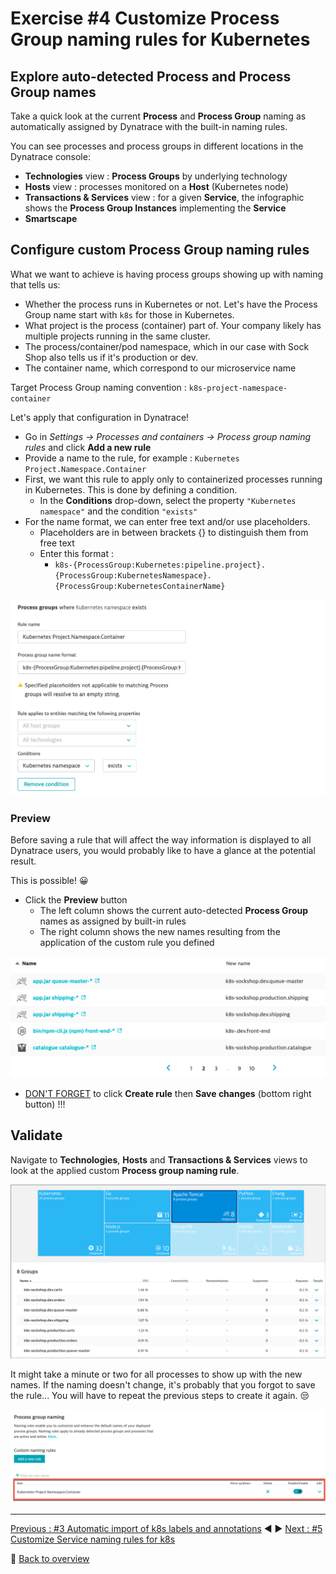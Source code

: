 # Exercise #4 Customize Process Group naming rules for Kubernetes

## Explore auto-detected Process and Process Group names

Take a quick look at the current <b>Process</b> and <b>Process Group</b> naming as automatically assigned by Dynatrace with the built-in naming rules.

You can see processes and process groups in different locations in the Dynatrace console:

- <b>Technologies</b> view : <b>Process Groups</b> by underlying technology
- <b>Hosts</b> view : processes monitored on a <b>Host</b> (Kubernetes node)
- <b>Transactions & Services</b> view : for a given <B>Service</b>, the infographic shows the <b>Process Group Instances</b> implementing the <b>Service</b>
- <b>Smartscape</b>

## Configure custom Process Group naming rules

What we want to achieve is having process groups showing up with naming that tells us:

- Whether the process runs in Kubernetes or not. Let's have the Process Group name start with `k8s` for those in Kubernetes.
- What project is the process (container) part of. Your company likely has multiple projects running in the same cluster.
- The process/container/pod namespace, which in our case with Sock Shop also tells us if it's production or dev.
- The container name, which correspond to our microservice name

Target Process Group naming convention :  `k8s-project-namespace-container`
  
Let's apply that configuration in Dynatrace!

- Go in <i>Settings -> Processes and containers -> Process group naming rules</i> and click <b>Add a new rule</b>
- Provide a name to the rule, for example : `Kubernetes Project.Namespace.Container`
- First, we want this rule to apply only to containerized processes running in Kubernetes. This is done by defining a condition.
  - In the <b>Conditions</b> drop-down, select the property `"Kubernetes namespace"` and the condition `"exists"`
- For the name format, we can enter free text and/or use placeholders.
  - Placeholders are in between brackets {} to distinguish them from free text
  - Enter this format : 
    - `k8s-{ProcessGroup:Kubernetes:pipeline.project}.{ProcessGroup:KubernetesNamespace}.{ProcessGroup:KubernetesContainerName}`

![custom_PG_naming_rule](assets/custom_PG_naming_rule.png)

### Preview 

Before saving a rule that will affect the way information is displayed to all Dynatrace users, you would probably like to have a glance at the potential result. 

This is possible! :grinning:

- Click the <b>Preview</b> button
  - The left column shows the current auto-detected <b>Process Group</b> names as assigned by built-in rules
  - The right column shows the new names resulting from the application of the custom rule you defined

![PG_naming_rule_preview](assets/PG_naming_rule_preview.png)

- <u>DON'T FORGET</u> to click <b>Create rule</b> then <b>Save changes</b> (bottom right button) !!!

## Validate

Navigate to <b>Technologies</b>, <b>Hosts</b> and <b>Transactions & Services</b> views to look at the applied custom <b>Process group naming rule</b>.

![PG_naming_validation](assets/PG_naming_validation.png)

It might take a minute or two for all processes to show up with the new names. If the naming doesn't change, it's probably that you forgot to save the rule... You will have to repeat the previous steps to create it again. :unamused:

![PG_naming_rules](assets/PG_naming_rules.png)

---

[Previous : #3 Automatic import of k8s labels and annotations](../03_Import_k8s_labels_annotations) :arrow_backward: :arrow_forward: [Next : #5 Customize Service naming rules for k8s](../05_Customize_Service_naming_rules)

:arrow_up_small: [Back to overview](../)